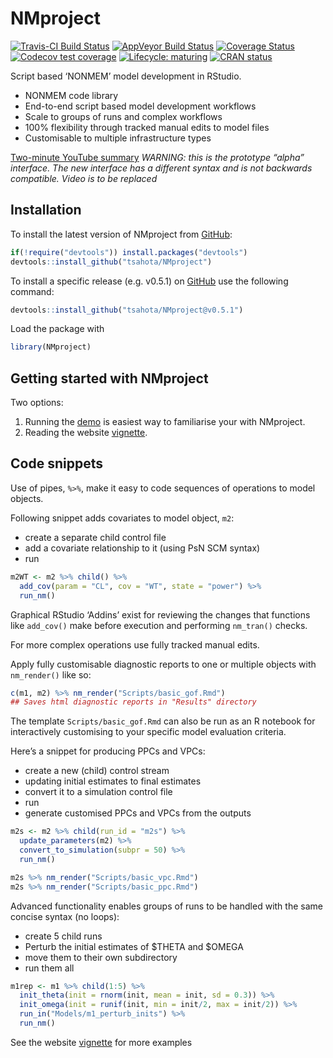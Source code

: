 
<!-- README.md is generated from README.Rmd. Please edit that file -->

# NMproject

<!-- badges: start -->

[![Travis-CI Build
Status](https://travis-ci.org/tsahota/NMproject.svg?branch=master)](https://travis-ci.org/tsahota/NMproject)
[![AppVeyor Build
Status](https://ci.appveyor.com/api/projects/status/github/tsahota/NMproject?branch=master&svg=true)](https://ci.appveyor.com/project/tsahota/NMproject)
[![Coverage
Status](https://coveralls.io/repos/github/tsahota/NMproject/badge.svg?branch=master)](https://coveralls.io/github/tsahota/NMproject?branch=master)
[![Codecov test
coverage](https://codecov.io/gh/tsahota/NMproject/branch/master/graph/badge.svg)](https://codecov.io/gh/tsahota/NMproject?branch=master)
[![Lifecycle:
maturing](https://img.shields.io/badge/lifecycle-maturing-blue.svg)](https://lifecycle.r-lib.org/articles/stages.html)
[![CRAN
status](https://www.r-pkg.org/badges/version/NMproject)](https://CRAN.R-project.org/package=NMproject)
<!-- badges: end -->

Script based ‘NONMEM’ model development in RStudio.

-   NONMEM code library
-   End-to-end script based model development workflows
-   Scale to groups of runs and complex workflows
-   100% flexibility through tracked manual edits to model files
-   Customisable to multiple infrastructure types

[Two-minute YouTube
summary](https://www.youtube.com/watch?v=b7oBb6QZub8) *WARNING: this is
the prototype “alpha” interface. The new interface has a different
syntax and is not backwards compatible. Video is to be replaced*

## Installation

<!-- CRAN install instructions

You can install the released version of NMproject from [CRAN](https://CRAN.R-project.org) with:


```r
install.packages("NMproject")
```

-->

To install the latest version of NMproject from
[GitHub](https://github.com/):

``` r
if(!require("devtools")) install.packages("devtools")
devtools::install_github("tsahota/NMproject")
```

To install a specific release (e.g. v0.5.1) on
[GitHub](https://github.com/) use the following command:

``` r
devtools::install_github("tsahota/NMproject@v0.5.1")
```

Load the package with

``` r
library(NMproject)
```

## Getting started with NMproject

Two options:

1.  Running the
    [demo](https://tsahota.github.io/NMproject/articles/articles/NMproject.html#demo-1)
    is easiest way to familiarise your with NMproject.
2.  Reading the website
    [vignette](https://tsahota.github.io/NMproject/articles/articles/NMproject.html).

## Code snippets

Use of pipes, `%>%`, make it easy to code sequences of operations to
model objects.

Following snippet adds covariates to model object, `m2`:

-   create a separate child control file
-   add a covariate relationship to it (using PsN SCM syntax)
-   run

``` r
m2WT <- m2 %>% child() %>%
  add_cov(param = "CL", cov = "WT", state = "power") %>%
  run_nm()
```

Graphical RStudio ‘Addins’ exist for reviewing the changes that
functions like `add_cov()` make before execution and performing
`nm_tran()` checks.

For more complex operations use fully tracked manual edits.

Apply fully customisable diagnostic reports to one or multiple objects
with `nm_render()` like so:

``` r
c(m1, m2) %>% nm_render("Scripts/basic_gof.Rmd")
## Saves html diagnostic reports in "Results" directory
```

The template `Scripts/basic_gof.Rmd` can also be run as an R notebook
for interactively customising to your specific model evaluation
criteria.

Here’s a snippet for producing PPCs and VPCs:

-   create a new (child) control stream
-   updating initial estimates to final estimates
-   convert it to a simulation control file
-   run
-   generate customised PPCs and VPCs from the outputs

``` r
m2s <- m2 %>% child(run_id = "m2s") %>%
  update_parameters(m2) %>%
  convert_to_simulation(subpr = 50) %>%
  run_nm()

m2s %>% nm_render("Scripts/basic_vpc.Rmd")
m2s %>% nm_render("Scripts/basic_ppc.Rmd")
```

Advanced functionality enables groups of runs to be handled with the
same concise syntax (no loops):

-   create 5 child runs
-   Perturb the initial estimates of $THETA and $OMEGA
-   move them to their own subdirectory
-   run them all

``` r
m1rep <- m1 %>% child(1:5) %>% 
  init_theta(init = rnorm(init, mean = init, sd = 0.3)) %>%
  init_omega(init = runif(init, min = init/2, max = init/2)) %>%
  run_in("Models/m1_perturb_inits") %>%
  run_nm()
```

See the website
[vignette](https://tsahota.github.io/NMproject/articles/articles/NMproject.html)
for more examples
